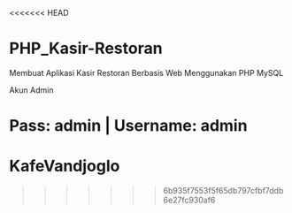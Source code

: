 <<<<<<< HEAD
# PHP_Kasir-Restoran
Membuat Aplikasi Kasir Restoran Berbasis Web Menggunakan PHP MySQL

Akun Admin

Pass: admin | Username: admin
=======
# KafeVandjoglo
>>>>>>> 6b935f7553f5f65db797cfbf7ddb6e27fc930af6
